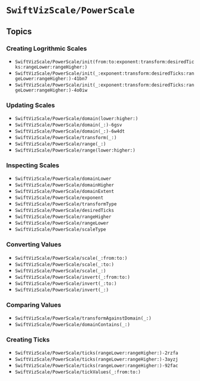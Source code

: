 # ``SwiftVizScale/PowerScale``

## Topics

### Creating Logrithmic Scales

- ``SwiftVizScale/PowerScale/init(from:to:exponent:transform:desiredTicks:rangeLower:rangeHigher:)``
- ``SwiftVizScale/PowerScale/init(_:exponent:transform:desiredTicks:rangeLower:rangeHigher:)-41bn7``
- ``SwiftVizScale/PowerScale/init(_:exponent:transform:desiredTicks:rangeLower:rangeHigher:)-4o0iw``

### Updating Scales

- ``SwiftVizScale/PowerScale/domain(lower:higher:)``
- ``SwiftVizScale/PowerScale/domain(_:)-6gsv``
- ``SwiftVizScale/PowerScale/domain(_:)-6w4dt``
- ``SwiftVizScale/PowerScale/transform(_:)``
- ``SwiftVizScale/PowerScale/range(_:)``
- ``SwiftVizScale/PowerScale/range(lower:higher:)``

### Inspecting Scales

- ``SwiftVizScale/PowerScale/domainLower``
- ``SwiftVizScale/PowerScale/domainHigher``
- ``SwiftVizScale/PowerScale/domainExtent``
- ``SwiftVizScale/PowerScale/exponent``
- ``SwiftVizScale/PowerScale/transformType``
- ``SwiftVizScale/PowerScale/desiredTicks``
- ``SwiftVizScale/PowerScale/rangeHigher``
- ``SwiftVizScale/PowerScale/rangeLower``
- ``SwiftVizScale/PowerScale/scaleType``

### Converting Values 

- ``SwiftVizScale/PowerScale/scale(_:from:to:)``
- ``SwiftVizScale/PowerScale/scale(_:to:)``
- ``SwiftVizScale/PowerScale/scale(_:)``
- ``SwiftVizScale/PowerScale/invert(_:from:to:)``
- ``SwiftVizScale/PowerScale/invert(_:to:)``
- ``SwiftVizScale/PowerScale/invert(_:)``

### Comparing Values

- ``SwiftVizScale/PowerScale/transformAgainstDomain(_:)``
- ``SwiftVizScale/PowerScale/domainContains(_:)``

### Creating Ticks

- ``SwiftVizScale/PowerScale/ticks(rangeLower:rangeHigher:)-2rzfa``
- ``SwiftVizScale/PowerScale/ticks(rangeLower:rangeHigher:)-3ayzj``
- ``SwiftVizScale/PowerScale/ticks(rangeLower:rangeHigher:)-92fac``
- ``SwiftVizScale/PowerScale/tickValues(_:from:to:)``
